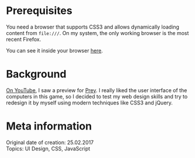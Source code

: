 # Prerequisites
You need a browser that supports CSS3 and allows dynamically loading content from `file:///`. On my system, the only working browser is the most recent Firefox.

You can see it inside your browser [here](https://sigalor.github.io/lookwhaticando/html-css-javascript/prey-ui/lockscreen.html).

# Background
[On YouTube](https://www.youtube.com/watch?v=4NRnnKxyphA), I saw a preview for [Prey](https://en.wikipedia.org/wiki/Prey_(2017_video_game)). I really liked the user interface of the computers in this game, so I decided to test my web design skills and try to redesign it by myself using modern techniques like CSS3 and jQuery.

# Meta information
Original date of creation: 25.02.2017  
Topics: UI Design, CSS, JavaScript
